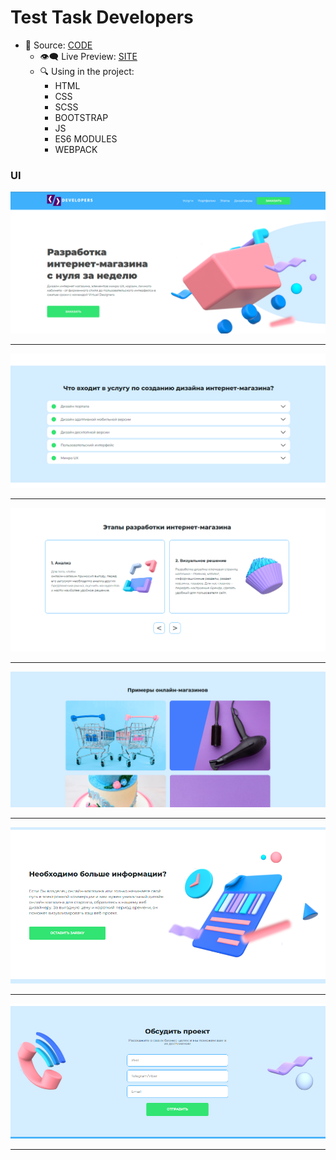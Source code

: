 # Test Task Developers

- 🔑 Source: [CODE](https://github.com/iamrajabli/TestTaskDevelopers)
  - 👁‍🗨 Live Preview: [SITE](https://task-ralorem.netlify.app)
  - 🔍 Using in the project:
    - HTML
    - CSS
    - SCSS
    - BOOTSTRAP
    - JS
    - ES6 MODULES
    - WEBPACK

### UI


![1](/src/resources/img/site/1.png)

<hr>

![2](/src/resources/img/site/2.png)

<hr>

![3](/src/resources/img/site/3.png)

<hr>

![4](/src/resources/img/site/4.png)

<hr>

![5](/src/resources/img/site/5.png)

<hr>

![6](/src/resources/img/site/6.png)

<hr>